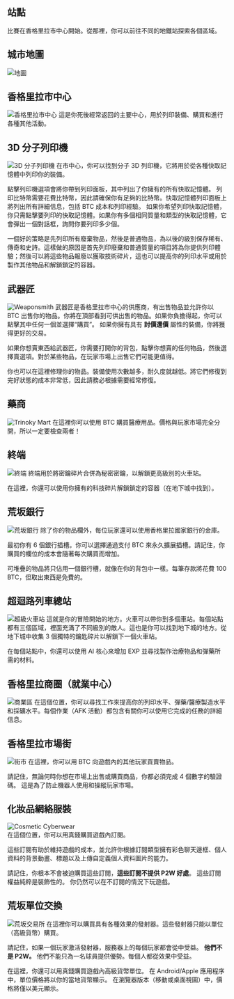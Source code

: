 ## 站點
比賽在香格里拉市中心開始。從那裡，你可以前往不同的地鐵站探索各個區域。

## 城市地圖

![地圖](/resources/mobile-tutorial/Map.png)

## 香格里拉市中心
![香格里拉市中心](/resources/mobile-tutorial/Shangri-LaCityCenter.png)
這是你死後經常返回的主要中心，用於列印裝備、購買和進行各種其他活動。

## 3D 分子列印機
![3D 分子列印機](/resources/mobile-tutorial/Molecular3DPrinter.png)
在市中心，你可以找到分子 3D 列印機，它將用於從各種快取記憶體中列印你的裝備。

點擊列印機選項會將你帶到列印面板，其中列出了你擁有的所有快取記憶體。
列印比特幣需要花費比特幣，因此請確保你有足夠的比特幣。快取記憶體列印面板上將列出所有詳細信息，包括 BTC 成本和列印經驗。
如果你希望列印快取記憶體，你只需點擊要列印的快取記憶體。如果你有多個相同質量和類型的快取記憶體，它會彈出一個對話框，詢問你要列印多少個。

一個好的策略是先列印所有廢棄物品，然後是普通物品，為以後的級別保存稀有、傳奇和史詩。這樣做的原因是首先列印廢棄和普通質量的項目將為你提供列印體驗；然後可以將這些物品報廢以獲取技術碎片，這也可以提高你的列印水平或用於製作其他物品和解鎖鎖定的容器。

## 武器匠
![Weaponsmith](/resources/mobile-tutorial/WeaponSmith.png)
武器匠是香格里拉市中心的供應商，有出售物品並允許你以 BTC 出售你的物品。你將在頂部看到可供出售的物品。如果你負擔得起，你可以點擊其中任何一個並選擇“購買”。
如果你擁有具有 **討價還價** 屬性的裝備，你將獲得更好的交易。  

如果你想賣東西給武器匠，你需要打開你的背包，點擊你想賣的任何物品，然後選擇賣選項。對於某些物品，在玩家市場上出售它們可能更值得。

你也可以在這裡修理你的物品。裝備使用次數越多，耐久度就越低。將它們修復到完好狀態的成本非常低，因此請務必根據需要經常修復。

## 藥商
![Trinoky Mart](/resources/mobile-tutorial/TrinokyMart.png)
在這裡你可以使用 BTC 購買醫療用品。價格與玩家市場完全分開，所以一定要檢查兩者！

## 終端
![終端](/resources/mobile-tutorial/Terminal.png)
終端用於將密鑰碎片合併為秘密密鑰，以解鎖更高級別的火車站。

在這裡，你還可以使用你擁有的科技碎片解鎖鎖定的容器（在地下城中找到）。

## 荒坂銀行
![荒坂銀行](/resources/mobile-tutorial/BankOfArasaka.png)
除了你的物品欄外，每位玩家還可以使用香格里拉國家銀行的金庫。

最初你有 6 個銀行插槽。你可以選擇通過支付 BTC 來永久擴展插槽。請記住，你購買的欄位的成本會隨著每次購買而增加。

可堆疊的物品將只佔用一個銀行槽，就像在你的背包中一樣。每筆存款將花費 100 BTC，但取出東西是免費的。

## 超迴路列車總站
![超級火車站](/resources/mobile-tutorial/HyperTrainCentralStation.png)
這就是你的冒險開始的地方。火車可以帶你到多個車站。每個站點都有三個區域，裡面充滿了不同級別的敵人。這也是你可以找到地下城的地方。從地下城中收集 3 個獨特的鑰匙碎片以解鎖下一個火車站。  

在每個站點中，你還可以使用 AI 核心來增加 EXP 並尋找製作治療物品和彈藥所需的材料。

## 香格里拉商圈（就業中心）
![商業區](/resources/mobile-tutorial/Shangri-LaCommercialArea.png)
在這個位置，你可以尋找工作來提高你的列印水平、彈藥/醫療製造水平和採礦水平。每個作業（AFK 活動）都包含有關你可以使用它完成的任務的詳細信息。

## 香格里拉市場街
![街市](/resources/mobile-tutorial/Shangri-LaMarketStreet.png)
在這裡，你可以用 BTC 向遊戲內的其他玩家買賣物品。

請記住，無論何時你想在市場上出售或購買商品，你都必須完成 4 個數字的驗證碼。
這是為了防止機器人使用和操縱玩家市場。

## 化妝品網絡服裝
![Cosmetic Cyberwear](/resources/mobile-tutorial/CosmeticCyberwear.png)  
在這個位置，你可以用真錢購買遊戲內訂閱。

這些訂閱有助於維持遊戲的成本，並允許你根據訂閱類型擁有彩色聊天邊框、個人資料的背景動畫、標題以及上傳自定義個人資料圖片的能力。

請記住，你根本不會被迫購買這些訂閱，**這些訂閱不提供 P2W 好處**。
這些訂閱權益純粹是裝飾性的。
你仍然可以在不訂閱的情況下玩遊戲。

## 荒坂單位交換
![荒坂交易所](/resources/mobile-tutorial/ArasakaUnitExchange.png)
在這裡你可以購買具有各種效果的發射器。這些發射器只能以單位（高級貨幣）購買。

請記住，如果一個玩家激活發射器，服務器上的每個玩家都會從中受益。
**他們不是 P2W。**
他們不能只為一名球員提供優勢。每個人都從效果中受益。

在這裡，你還可以用真錢購買遊戲內高級貨幣單位。
在 Android/Apple 應用程序中，單位價格將以你的當地貨幣顯示。
在瀏覽器版本（移動或桌面視圖）中，價格將僅以美元顯示。
